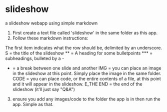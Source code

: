 # slideshow
a slideshow webapp using simple markdown

1) First create a text file called 'slideshow' in the same folder as this app.
2) Follow these markdown instructions:

The first item indicates what the row should be, delimited by an underscore.
S = the title of the slideshow
** = A heading for some bulletpoints
*** = subheadings, bulleted by a -
- = a break between one slide and another
IMG = you can place an image in the slideshow at this point. Simply place the image in the same folder.
CODE = you can place code, or the entire contents of a file, at this point and it will appear in the slideshow.
E_THE END = the end of the slideshow (it'll just say "Q&A")

3) ensure you add any images/code to the folder the app is in then run the app.
Simple as that.
